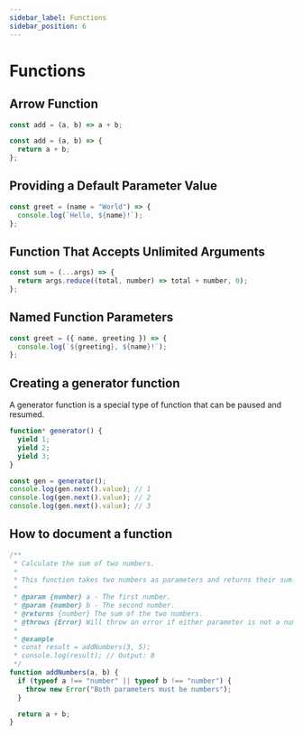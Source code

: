 ```yaml
---
sidebar_label: Functions
sidebar_position: 6
---
```


# Functions

## Arrow Function

```js
const add = (a, b) => a + b;
```

```js
const add = (a, b) => {
  return a + b;
};
```

## Providing a Default Parameter Value

```js
const greet = (name = "World") => {
  console.log(`Hello, ${name}!`);
};
```

## Function That Accepts Unlimited Arguments

```js
const sum = (...args) => {
  return args.reduce((total, number) => total + number, 0);
};
```

## Named Function Parameters

```js
const greet = ({ name, greeting }) => {
  console.log(`${greeting}, ${name}!`);
};
```

## Creating a generator function

A generator function is a special type of function that can be paused and resumed.

```js
function* generator() {
  yield 1;
  yield 2;
  yield 3;
}

const gen = generator();
console.log(gen.next().value); // 1
console.log(gen.next().value); // 2
console.log(gen.next().value); // 3
```

## How to document a function

```js
/**
 * Calculate the sum of two numbers.
 *
 * This function takes two numbers as parameters and returns their sum.
 *
 * @param {number} a - The first number.
 * @param {number} b - The second number.
 * @returns {number} The sum of the two numbers.
 * @throws {Error} Will throw an error if either parameter is not a number.
 *
 * @example
 * const result = addNumbers(3, 5);
 * console.log(result); // Output: 8
 */
function addNumbers(a, b) {
  if (typeof a !== "number" || typeof b !== "number") {
    throw new Error("Both parameters must be numbers");
  }

  return a + b;
}
```

